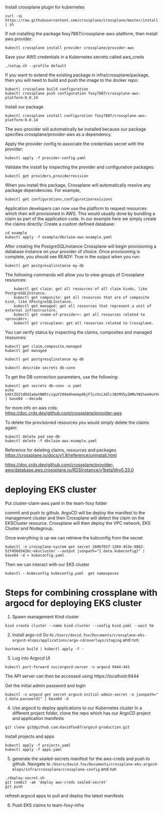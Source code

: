 Install crossplane plugin for kubernetes
```
curl -sL https://raw.githubusercontent.com/crossplane/crossplane/master/install.sh | sh
```

If not installing the package foxy7887/crossplane-aws-platform, then install aws provider:
```
kubectl crossplane install provider crossplane/provider-aws
```

Save your AWS credentials in a Kubernetes secrets called aws_creds
```
./setup.sh --profile default
```

If you want to extend the existing package in infra/crossplane/package, then you will need to build and push the image to the docker repo:
```
kubectl crossplane build configuration 
kubectl crossplane push configuration foxy7887/crossplane-aws-platform:0.0.14
```

Install our package
```
kubectl crossplane install configuration foxy7887/crossplane-aws-platform:0.0.14
```

The aws-provider will automatically be installed because our package specifies crossplane/provider-aws as a dependency.

Apply the provider config to associate the credentials secret with the provider:
```
kubectl apply -f provider-config.yaml 
```


Validate the install by inspecting the provider and configuration packages:
```
kubectl get providers,providerrevision
```


When you install this package, Crossplane will automatically resolve any package dependencies. For example,
```
kubectl get configurations,configurationrevisions
```



Application developers can now use the platform to request resources which then will provisioned in AWS. This would usually done by bundling a claim as part of the application code. In our example here we simply create the claims directly:
Create a custom defined database:
```
cd example
kubectl apply -f example/dbclaim-aws-example.yaml
```


After creating the PostgreSQLInstance Crossplane will begin provisioning a database instance on your provider of choice. Once provisioning is complete, you should see READY: True in the output when you run:

```
kubectl get postgresqlinstance my-db
```

The following commands will allow you to view groups of Crossplane resources:
```
    kubectl get claim: get all resources of all claim kinds, like PostgreSQLInstance.
    kubectl get composite: get all resources that are of composite kind, like XPostgreSQLInstance.
    kubectl get managed: get all resources that represent a unit of external infrastructure.
    kubectl get <name-of-provider>: get all resources related to <provider>.
    kubectl get crossplane: get all resources related to Crossplane.
```


You can verify status by inspecting the claims, composites and managed resources:
```
kubectl get claim,composite,managed
kubectl get managed

kubectl get postgresqlinstance my-db

kubectl describe secrets db-conn
```

To get the DB connection parameters, use the following:
```
kubectl get secrets db-conn -o yaml
echo bXktZGItdDd2aGwtNW5tczguY294emhmemp4bjFlLnVzLXdlc3QtMS5yZHMuYW1hem9uYXdzLmNvbQ== | base64 --decode
```

for more info on aws crds:
https://doc.crds.dev/github.com/crossplane/provider-aws


To delete the provisioned resources you would simply delete the claims again:
```
kubectl delete pod see-db
kubectl delete -f dbclaim-aws-example.yaml
```

Reference for deleting claims, resources and packages
https://crossplane.io/docs/v1.9/reference/uninstall.html


https://doc.crds.dev/github.com/crossplane/provider-aws/database.aws.crossplane.io/RDSInstance/v1beta1@v0.33.0



# deploying EKS cluster
Put cluster-claim-aws.yaml in the team-foxy folder

commit and push to github. ArgoCD will be deploy the manifest to the management cluster and then Crossplane will detect the claim on the EKSCluster resource. Crossplane will then deploy the VPC network, EKS Cluster and Nodegroup.

Once everything is up we can retrieve the kubconfig from the secret
```
kubectl -n crossplane-system get secret 2b06f037-1204-453e-9862-52f456d3426c-ekscluster --output jsonpath="{.data.kubeconfig}" | base64 -d > kubeconfig.yaml
```

Then we can interact with our EKS cluster
```
kubectl --kubeconfig kubeconfig.yaml  get namespaces
```





# Steps for combining crossplane with argocd for deploying EKS cluster

1. Spawn management Kind cluster
```
kind create cluster --name kind-cluster --config kind.yaml --wait 5m
```

2. Install argo-cd
Go to ```/Users/david.fox/Documents/crossplane-eks-argocd-mlops/applications/argo-cd/overlays/staging``` and run:
```
kustomize build | kubectl apply -f -
```

3. Log into Argocd UI
```
kubectl port-forward svc/argocd-server -n argocd 9444:443
```

The API server can then be accessed using https://localhost:9444

Get the initial admin password and login
```
kubectl -n argocd get secret argocd-initial-admin-secret -o jsonpath="{.data.password}" | base64 -d
```

4. Use argocd to deploy applications to our Kubernetes cluster 
In a different project folder, clone the repo which has our ArgoCD project and application manifests 
```
git clone git@github.com:davidfox87/argocd-production.git
```
Install projects and apps
```
kubectl apply -f projects.yaml
kubectl apply -f apps.yaml
```
5. generate the sealed-secrets manifest for the aws-creds and push to github. Navigate to ```/Users/david.fox/Documents/crossplane-eks-argocd-mlops/infra/crossplane/crossplane-config``` and run 
``` 
./deploy-secret.sh 
git commit -am 'deploy aws-creds sealed-secret'
git push
```

refresh argocd apps to pull and deploy the latest manifests

6. Push EKS claims to team-foxy-infra
